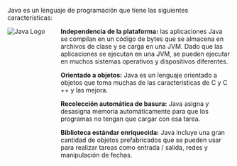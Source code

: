 Java es un lenguaje de programación que tiene las siguientes características:

<div>
    <img src="[https://example.com/java_logo.png](https://www.google.com/url?sa=i&url=https%3A%2F%2Fwww.guru99.com%2Fes%2Fdifference-between-jdk-jre-jvm.html&psig=AOvVaw0hvmyha3azlh5fLAVmHRL1&ust=1718280271852000&source=images&cd=vfe&opi=89978449&ved=0CBIQjRxqFwoTCJDdxPyC1oYDFQAAAAAdAAAAABAE)" alt="Java Logo" style="float:left; margin-right:10px;" />
    <div style="margin-left: 120px;"> <!-- Ajusta este valor según el ancho de la imagen -->
        <p><strong>Independencia de la plataforma:</strong> las aplicaciones Java se compilan en un código de bytes que se almacena en archivos de clase y se carga en una JVM. Dado que las aplicaciones se ejecutan en una JVM, se pueden ejecutar en muchos sistemas operativos y dispositivos diferentes.</p>
        <p><strong>Orientado a objetos:</strong> Java es un lenguaje orientado a objetos que toma muchas de las características de C y C ++ y las mejora.</p>
        <p><strong>Recolección automática de basura:</strong> Java asigna y desasigna memoria automáticamente para que los programas no tengan que cargar con esa tarea.</p>
        <p><strong>Biblioteca estándar enriquecida:</strong> Java incluye una gran cantidad de objetos prefabricados que se pueden usar para realizar tareas como entrada / salida, redes y manipulación de fechas.</p>
    </div>
</div>
















